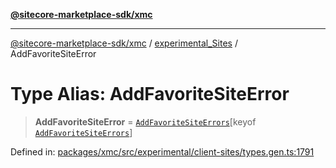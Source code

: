 [**@sitecore-marketplace-sdk/xmc**](../../../../README.md)

***

[@sitecore-marketplace-sdk/xmc](../../../../README.md) / [experimental\_Sites](../README.md) / AddFavoriteSiteError

# Type Alias: AddFavoriteSiteError

> **AddFavoriteSiteError** = [`AddFavoriteSiteErrors`](AddFavoriteSiteErrors.md)\[keyof [`AddFavoriteSiteErrors`](AddFavoriteSiteErrors.md)\]

Defined in: [packages/xmc/src/experimental/client-sites/types.gen.ts:1791](https://github.com/Sitecore/marketplace-sdk/blob/main/packages/xmc/src/experimental/client-sites/types.gen.ts#L1791)
